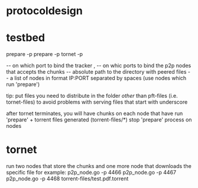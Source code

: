 # protocoldesign


# testbed

prepare -p <port1>
prepare -p <port2>
tornet -p <port> <files dir> <nodes list>

<port> -- on which port to bind the tracker
<port1>, <port2> -- on whic ports to bind the p2p nodes that accepts the chunks
<files dir> -- absolute path to the directory with peered files
<nodes list> --  a list of nodes in format IP:PORT separated by spaces (use nodes which run 'prepare')

tip: put files you need to distribute in the folder _other_ than pft-files (i.e. tornet-files)
     to avoid problems with serving files that start with underscore


after tornet terminates, you will have chunks on each node that have run 'prepare' + torrent files generated (torrent-files/*)
stop 'prepare' process on nodes


# tornet

run two nodes that store the chunks
and one more node that downloads the specific file
for example:
    p2p_node.go -p 4466
    p2p_node.go -p 4467
    p2p_node.go -p 4468 torrent-files/test.pdf.torrent